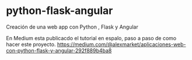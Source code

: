 # python-flask-angular
Creación de una web app con Python , Flask y  Angular 

En Medium esta publicacdo el tutorial en espalo, paso a paso de como hacer este proyecto.
https://medium.com/@alexmarket/aplicaciones-web-con-python-flask-y-angular-292f889b4ba8
